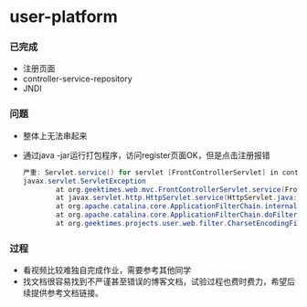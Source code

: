 # user-platform



### 已完成

- 注册页面
- controller-service-repository
- JNDI

### 问题

- 整体上无法串起来

- 通过java -jar运行打包程序，访问register页面OK，但是点击注册报错

  ``` java
  严重: Servlet.service() for servlet [FrontControllerServlet] in context with path [] threw exception [null] with root cause
  javax.servlet.ServletException
          at org.geektimes.web.mvc.FrontControllerServlet.service(FrontControllerServlet.java:163)
          at javax.servlet.http.HttpServlet.service(HttpServlet.java:728)
          at org.apache.catalina.core.ApplicationFilterChain.internalDoFilter(ApplicationFilterChain.java:305)
          at org.apache.catalina.core.ApplicationFilterChain.doFilter(ApplicationFilterChain.java:210)
          at org.geektimes.projects.user.web.filter.CharsetEncodingFilter.doFilter(CharsetEncodingFilter.java:37)
  
  ```

  

### 过程

- 看视频比较难独自完成作业，需要参考其他同学
- 找文档很容易找到不严谨甚至错误的博客文档，试验过程也费时费力，希望后续提供参考文档链接。